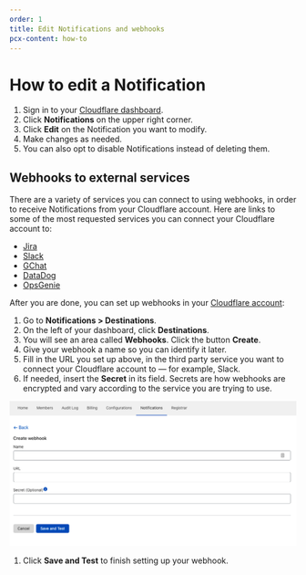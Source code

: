 ```yaml
---
order: 1
title: Edit Notifications and webhooks
pcx-content: how-to
---
```


# How to edit a Notification

1. Sign in to your [Cloudflare dashboard](https://dash.cloudflare.com/login).
1. Click **Notifications** on the upper right corner.
1. Click **Edit** on the Notification you want to modify.
1. Make changes as needed.
1. You can also opt to disable Notifications instead of deleting them. 

## Webhooks to external services

There are a variety of services you can connect to using webhooks, in order to receive Notifications from your Cloudflare account. Here are links to some of the most requested services you can connect your Cloudflare account to:

* [Jira](https://developer.atlassian.com/server/jira/platform/webhooks/) 
* [Slack](https://api.slack.com/messaging/webhooks)
* [GChat](https://developers.google.com/chat/how-tos/webhooks)
* [DataDog](https://docs.datadoghq.com/developers/guide/calling-on-datadog-s-api-with-the-webhooks-integration/)
* [OpsGenie](https://docs.opsgenie.com/docs/integration-api)

After you are done, you can set up webhooks in your [Cloudflare account](https://dash.cloudflare.com/login):

1. Go to **Notifications > Destinations**. 
1. On the left of your dashboard, click **Destinations**.
1. You will see an area called **Webhooks**. Click the button **Create**.
1. Give your webhook a name so you can identify it later.
1. Fill in the URL you set up above, in the third party service you want to connect your Cloudflare account to — for example, Slack.
1. If needed, insert the **Secret** in its field. Secrets are how webhooks are encrypted and vary according to the service you are trying to use.

  ![Webhooks secret](../../static/images/notifications/webhooks.png)

1. Click **Save and Test** to finish setting up your webhook.
